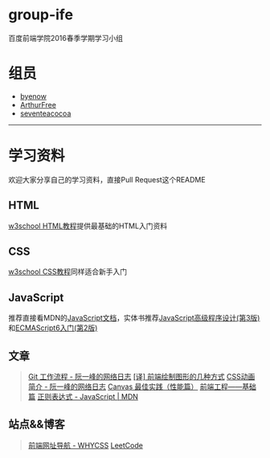 # group-ife
百度前端学院2016春季学期学习小组
# 组员
* [byenow](http://www.byenow.top)
* [ArthurFree](https://github.com/ArthurFree)
* [seventeacocoa](https://github.com/seventeacocoa)

***

# 学习资料
欢迎大家分享自己的学习资料，直接Pull Request这个README
## HTML
[w3school HTML教程](http://www.w3school.com.cn/html/index.asp)提供最基础的HTML入门资料

## CSS
[w3school CSS教程](http://www.w3school.com.cn/css/index.asp)同样适合新手入门

## JavaScript
推荐直接看MDN的[JavaScript文档](https://developer.mozilla.org/en-US/docs/Web/JavaScript)，实体书推荐[JavaScript高级程序设计(第3版)](http://book.douban.com/subject/10546125/)和[ECMAScript6入门(第2版)](http://www.amazon.cn/ES6-%E6%A0%87%E5%87%86%E5%85%A5%E9%97%A8-%E9%98%AE%E4%B8%80%E5%B3%B0/dp/B01A18WWAG/)

## 文章
> [Git 工作流程 - 阮一峰的网络日志](http://www.ruanyifeng.com/blog/2015/12/git-workflow.html)
> [[译] 前端绘制图形的几种方式](http://gold.xitu.io/entry/5683390a00b068a2a94cdd14)
> [CSS动画简介 - 阮一峰的网络日志](http://www.ruanyifeng.com/blog/2014/02/css_transition_and_animation.html)
> [Canvas 最佳实践（性能篇）](http://taobaofed.org/blog/2016/02/22/canvas-performance/)
> [前端工程——基础篇](https://github.com/fouber/blog/issues/10)
> [正则表达式 - JavaScript | MDN](https://developer.mozilla.org/zh-CN/docs/Web/JavaScript/Guide/Regular_Expressions)

## 站点&&博客
> [前端网址导航 - WHYCSS](http://www.whycss.com/)
> [LeetCode](https://leetcode.com/)
